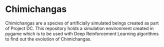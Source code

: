 # Chimichangas

Chimichangas are a species of artificially simulated beings created as part of Project DC. This repository holds a simulation environment created in pygame which is to be used with Deep Reinforcement Learning algorithms to find out the evolution of Chimichangas.

